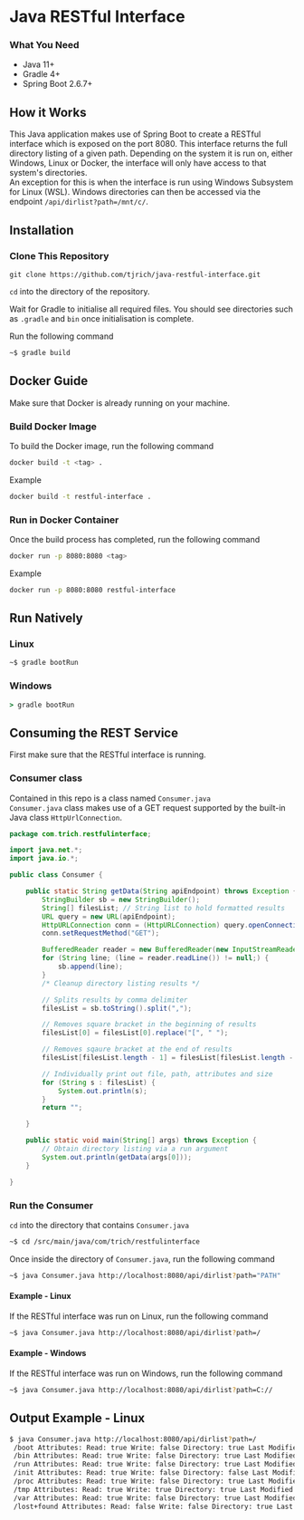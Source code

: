 # Java RESTful Interface

### What You Need
- Java 11+
- Gradle 4+
- Spring Boot 2.6.7+
## How it Works
This Java application makes use of Spring Boot to create a RESTful interface which is exposed on the port 8080. This interface returns the full directory listing of a given path. Depending on the system it is run on, either Windows, Linux or Docker, the interface will only have access to that system's directories.  
An exception for this is when the interface is run using Windows Subsystem for Linux (WSL). Windows directories can then be accessed via the endpoint ```/api/dirlist?path=/mnt/c/```.
## Installation
### Clone This Repository
```
git clone https://github.com/tjrich/java-restful-interface.git
```
```cd``` into the directory of the repository.  

Wait for Gradle to initialise all required files. You should see directories
such as ```.gradle``` and ```bin``` once initialisation is complete.

Run the following command
```bash
~$ gradle build
```
## Docker Guide
Make sure that Docker is already running on your machine.
### Build Docker Image
To build the Docker image, run the following command
```bash
docker build -t <tag> .
```
Example
```bash
docker build -t restful-interface .
```
### Run in Docker Container
Once the build process has completed, run the following command
```bash
docker run -p 8080:8080 <tag>
```
Example
```bash
docker run -p 8080:8080 restful-interface
```
## Run Natively
### Linux
``` bash
~$ gradle bootRun
```
### Windows
``` cmd
> gradle bootRun
```

## Consuming the REST Service
First make sure that the RESTful interface is running.    
### Consumer class
Contained in this repo is a class named ```Consumer.java```  
```Consumer.java``` class makes use of a GET request supported by the built-in Java class ```HttpUrlConnection```.  
```java
package com.trich.restfulinterface;

import java.net.*;
import java.io.*;

public class Consumer {

    public static String getData(String apiEndpoint) throws Exception {
        StringBuilder sb = new StringBuilder();
        String[] filesList; // String list to hold formatted results
        URL query = new URL(apiEndpoint);
        HttpURLConnection conn = (HttpURLConnection) query.openConnection();
        conn.setRequestMethod("GET");

        BufferedReader reader = new BufferedReader(new InputStreamReader(conn.getInputStream()));
        for (String line; (line = reader.readLine()) != null;) {
            sb.append(line);
        }
        /* Cleanup directory listing results */

        // Splits results by comma delimiter
        filesList = sb.toString().split(",");

        // Removes square bracket in the beginning of results
        filesList[0] = filesList[0].replace("[", " ");

        // Removes sqaure bracket at the end of results
        filesList[filesList.length - 1] = filesList[filesList.length - 1].replace("]", "");

        // Individually print out file, path, attributes and size
        for (String s : filesList) {
            System.out.println(s);
        }
        return "";

    }

    public static void main(String[] args) throws Exception {
        // Obtain directory listing via a run argument
        System.out.println(getData(args[0]));
    }

}

```  
### Run the Consumer
```cd``` into the directory that contains ```Consumer.java```  

```bash
~$ cd /src/main/java/com/trich/restfulinterface
```  
Once inside the directory of ```Consumer.java```, run the following command
```bash
~$ java Consumer.java http://localhost:8080/api/dirlist?path="PATH"
```
#### Example - Linux
If the RESTful interface was run on Linux, run the following command
```bash
~$ java Consumer.java http://localhost:8080/api/dirlist?path=/
```
#### Example - Windows
If the RESTful interface was run on Windows, run the following command
```bash
~$ java Consumer.java http://localhost:8080/api/dirlist?path=C://
```
## Output Example - Linux
```bash
$ java Consumer.java http://localhost:8080/api/dirlist?path=/
 /boot Attributes: Read: true Write: false Directory: true Last Modified: 03/10/2021 11:15:00 Is Hidden: false Size: 4096 bytes
 /bin Attributes: Read: true Write: false Directory: true Last Modified: 30/04/2022 21:57:18 Is Hidden: false Size: 4096 bytes
 /run Attributes: Read: true Write: false Directory: true Last Modified: 05/05/2022 19:36:54 Is Hidden: false Size: 300 bytes
 /init Attributes: Read: true Write: false Directory: false Last Modified: 26/04/2022 09:34:05 Is Hidden: false Size: 1440152 bytes
 /proc Attributes: Read: true Write: false Directory: true Last Modified: 05/05/2022 17:13:40 Is Hidden: false Size: 0 bytes
 /tmp Attributes: Read: true Write: true Directory: true Last Modified: 05/05/2022 23:53:47 Is Hidden: false Size: 12288 bytes
 /var Attributes: Read: true Write: false Directory: true Last Modified: 11/03/2022 23:17:17 Is Hidden: false Size: 4096 bytes
 /lost+found Attributes: Read: false Write: false Directory: true Last Modified: 10/04/2019 18:35:05 Is Hidden: false Size: 16384 bytes
```
